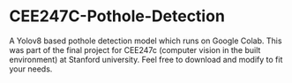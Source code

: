 # CEE247C-Pothole-Detection
A Yolov8 based pothole detection model which runs on Google Colab. This was part of the final project for CEE247c (computer vision in the built environment) at Stanford university. Feel free to download and modify to fit your needs.
